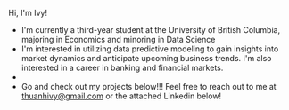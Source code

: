 Hi, I'm Ivy!

- I'm currently a third-year student at the University of British Columbia, majoring in Economics and minoring in Data Science
- I'm interested in utilizing data predictive modeling to gain insights into market dynamics and anticipate upcoming business trends. I'm also interested in a career in banking and financial markets.
- 
- Go and check out my projects below!!! Feel free to reach out to me at thuanhivy@gmail.com or the attached Linkedin below!

